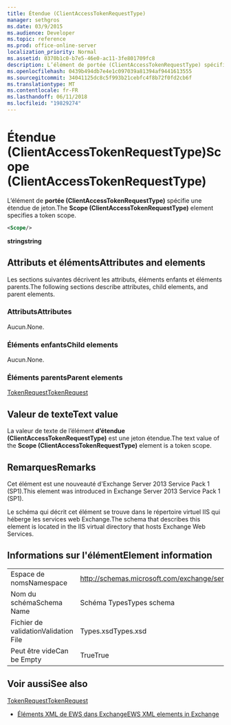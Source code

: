 ```yaml
---
title: Étendue (ClientAccessTokenRequestType)
manager: sethgros
ms.date: 03/9/2015
ms.audience: Developer
ms.topic: reference
ms.prod: office-online-server
localization_priority: Normal
ms.assetid: 0370b1c0-b7e5-46e0-ac11-3fe801709fc8
description: L’élément de portée (ClientAccessTokenRequestType) spécifie une étendue de jeton.
ms.openlocfilehash: 0439b494db7e4e1c097039a81394af9441613555
ms.sourcegitcommit: 34041125dc8c5f993b21cebfc4f8b72f0fd2cb6f
ms.translationtype: MT
ms.contentlocale: fr-FR
ms.lasthandoff: 06/11/2018
ms.locfileid: "19829274"
---
```

# <a name="scope-clientaccesstokenrequesttype"></a><span data-ttu-id="ca197-103">Étendue (ClientAccessTokenRequestType)</span><span class="sxs-lookup"><span data-stu-id="ca197-103">Scope (ClientAccessTokenRequestType)</span></span>

<span data-ttu-id="ca197-104">L’élément de **portée (ClientAccessTokenRequestType)** spécifie une étendue de jeton.</span><span class="sxs-lookup"><span data-stu-id="ca197-104">The **Scope (ClientAccessTokenRequestType)** element specifies a token scope.</span></span> 
  
```XML
<Scope/>
```

 <span data-ttu-id="ca197-105">**string**</span><span class="sxs-lookup"><span data-stu-id="ca197-105">**string**</span></span>
## <a name="attributes-and-elements"></a><span data-ttu-id="ca197-106">Attributs et éléments</span><span class="sxs-lookup"><span data-stu-id="ca197-106">Attributes and elements</span></span>

<span data-ttu-id="ca197-107">Les sections suivantes décrivent les attributs, éléments enfants et éléments parents.</span><span class="sxs-lookup"><span data-stu-id="ca197-107">The following sections describe attributes, child elements, and parent elements.</span></span>
  
### <a name="attributes"></a><span data-ttu-id="ca197-108">Attributs</span><span class="sxs-lookup"><span data-stu-id="ca197-108">Attributes</span></span>

<span data-ttu-id="ca197-109">Aucun.</span><span class="sxs-lookup"><span data-stu-id="ca197-109">None.</span></span>
  
### <a name="child-elements"></a><span data-ttu-id="ca197-110">Éléments enfants</span><span class="sxs-lookup"><span data-stu-id="ca197-110">Child elements</span></span>

<span data-ttu-id="ca197-111">Aucun.</span><span class="sxs-lookup"><span data-stu-id="ca197-111">None.</span></span>
  
### <a name="parent-elements"></a><span data-ttu-id="ca197-112">Éléments parents</span><span class="sxs-lookup"><span data-stu-id="ca197-112">Parent elements</span></span>

[<span data-ttu-id="ca197-113">TokenRequest</span><span class="sxs-lookup"><span data-stu-id="ca197-113">TokenRequest</span></span>](tokenrequest.md)
  
## <a name="text-value"></a><span data-ttu-id="ca197-114">Valeur de texte</span><span class="sxs-lookup"><span data-stu-id="ca197-114">Text value</span></span>

<span data-ttu-id="ca197-115">La valeur de texte de l’élément **d’étendue (ClientAccessTokenRequestType)** est une jeton étendue.</span><span class="sxs-lookup"><span data-stu-id="ca197-115">The text value of the **Scope (ClientAccessTokenRequestType)** element is a token scope.</span></span> 
  
## <a name="remarks"></a><span data-ttu-id="ca197-116">Remarques</span><span class="sxs-lookup"><span data-stu-id="ca197-116">Remarks</span></span>

<span data-ttu-id="ca197-117">Cet élément est une nouveauté d'Exchange Server 2013 Service Pack 1 (SP1).</span><span class="sxs-lookup"><span data-stu-id="ca197-117">This element was introduced in Exchange Server 2013 Service Pack 1 (SP1).</span></span>
  
<span data-ttu-id="ca197-118">Le schéma qui décrit cet élément se trouve dans le répertoire virtuel IIS qui héberge les services web Exchange.</span><span class="sxs-lookup"><span data-stu-id="ca197-118">The schema that describes this element is located in the IIS virtual directory that hosts Exchange Web Services.</span></span>
  
## <a name="element-information"></a><span data-ttu-id="ca197-119">Informations sur l'élément</span><span class="sxs-lookup"><span data-stu-id="ca197-119">Element information</span></span>

|||
|:-----|:-----|
|<span data-ttu-id="ca197-120">Espace de noms</span><span class="sxs-lookup"><span data-stu-id="ca197-120">Namespace</span></span>  <br/> |http://schemas.microsoft.com/exchange/services/2006/types  <br/> |
|<span data-ttu-id="ca197-121">Nom du schéma</span><span class="sxs-lookup"><span data-stu-id="ca197-121">Schema Name</span></span>  <br/> |<span data-ttu-id="ca197-122">Schéma Types</span><span class="sxs-lookup"><span data-stu-id="ca197-122">Types schema</span></span>  <br/> |
|<span data-ttu-id="ca197-123">Fichier de validation</span><span class="sxs-lookup"><span data-stu-id="ca197-123">Validation File</span></span>  <br/> |<span data-ttu-id="ca197-124">Types.xsd</span><span class="sxs-lookup"><span data-stu-id="ca197-124">Types.xsd</span></span>  <br/> |
|<span data-ttu-id="ca197-125">Peut être vide</span><span class="sxs-lookup"><span data-stu-id="ca197-125">Can be Empty</span></span>  <br/> |<span data-ttu-id="ca197-126">True</span><span class="sxs-lookup"><span data-stu-id="ca197-126">True</span></span>  <br/> |
   
## <a name="see-also"></a><span data-ttu-id="ca197-127">Voir aussi</span><span class="sxs-lookup"><span data-stu-id="ca197-127">See also</span></span>



[<span data-ttu-id="ca197-128">TokenRequest</span><span class="sxs-lookup"><span data-stu-id="ca197-128">TokenRequest</span></span>](tokenrequest.md)


- [<span data-ttu-id="ca197-129">Éléments XML de EWS dans Exchange</span><span class="sxs-lookup"><span data-stu-id="ca197-129">EWS XML elements in Exchange</span></span>](ews-xml-elements-in-exchange.md)

